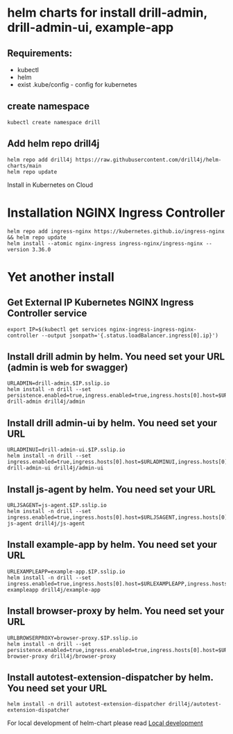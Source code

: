 # helm charts for install drill-admin, drill-admin-ui, example-app

## Requirements:
- kubectl
- helm
- exist .kube/config - config for kubernetes

## create namespace
```
kubectl create namespace drill
```

## Add helm repo drill4j
```
helm repo add drill4j https://raw.githubusercontent.com/drill4j/helm-charts/main
helm repo update
```

Install in Kubernetes on Cloud

# Installation NGINX Ingress Controller
```
helm repo add ingress-nginx https://kubernetes.github.io/ingress-nginx && helm repo update
helm install --atomic nginx-ingress ingress-nginx/ingress-nginx --version 3.36.0
```

# Yet another install
## Get External IP Kubernetes NGINX Ingress Controller service
```
export IP=$(kubectl get services nginx-ingress-ingress-nginx-controller --output jsonpath='{.status.loadBalancer.ingress[0].ip}')
```
## Install drill admin by helm. You need set your URL (admin is web for swagger)
```
URLADMIN=drill-admin.$IP.sslip.io
helm install -n drill --set persistence.enabled=true,ingress.enabled=true,ingress.hosts[0].host=$URLADMIN,ingress.hosts[0].paths[0].path=/ drill-admin drill4j/admin
```

## Install drill admin-ui by helm. You need set your URL
```
URLADMINUI=drill-admin-ui.$IP.sslip.io
helm install -n drill --set ingress.enabled=true,ingress.hosts[0].host=$URLADMINUI,ingress.hosts[0].paths[0].path=/ drill-admin-ui drill4j/admin-ui
```

## Install js-agent by helm. You need set your URL
```
URLJSAGENT=js-agent.$IP.sslip.io
helm install -n drill --set ingress.enabled=true,ingress.hosts[0].host=$URLJSAGENT,ingress.hosts[0].paths[0].path=/ js-agent drill4j/js-agent
```

## Install example-app by helm. You need set your URL
```
URLEXAMPLEAPP=example-app.$IP.sslip.io
helm install -n drill --set ingress.enabled=true,ingress.hosts[0].host=$URLEXAMPLEAPP,ingress.hosts[0].paths[0].path=/ exampleapp drill4j/example-app
```

## Install browser-proxy by helm. You need set your URL
```
URLBROWSERPROXY=browser-proxy.$IP.sslip.io
helm install -n drill --set persistence.enabled=true,ingress.enabled=true,ingress.hosts[0].host=$URLBROWSERPROXY,ingress.hosts[0].paths[0].path=/ browser-proxy drill4j/browser-proxy
```

## Install autotest-extension-dispatcher by helm. You need set your URL
```
helm install -n drill autotest-extension-dispatcher drill4j/autotest-extension-dispatcher
```

For local development of helm-chart please read [Local development](local-development.md)

